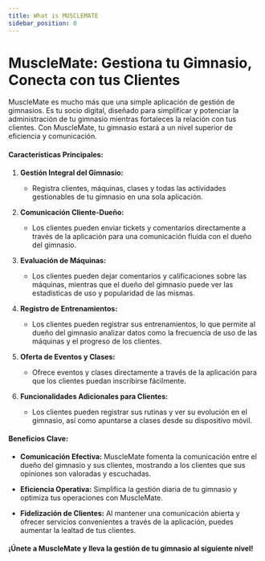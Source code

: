 ```yaml
---
title: What is MUSCLEMATE
sidebar_position: 0
---
```


# MuscleMate: Gestiona tu Gimnasio, Conecta con tus Clientes

MuscleMate es mucho más que una simple aplicación de gestión de gimnasios. Es tu socio digital, diseñado para simplificar y potenciar la administración de tu gimnasio mientras fortaleces la relación con tus clientes. Con MuscleMate, tu gimnasio estará a un nivel superior de eficiencia y comunicación.

#### Características Principales:

1. **Gestión Integral del Gimnasio:**

   - Registra clientes, máquinas, clases y todas las actividades gestionables de tu gimnasio en una sola aplicación.

2. **Comunicación Cliente-Dueño:**

   - Los clientes pueden enviar tickets y comentarios directamente a través de la aplicación para una comunicación fluida con el dueño del gimnasio.

3. **Evaluación de Máquinas:**

   - Los clientes pueden dejar comentarios y calificaciones sobre las máquinas, mientras que el dueño del gimnasio puede ver las estadísticas de uso y popularidad de las mismas.

4. **Registro de Entrenamientos:**

   - Los clientes pueden registrar sus entrenamientos, lo que permite al dueño del gimnasio analizar datos como la frecuencia de uso de las máquinas y el progreso de los clientes.

5. **Oferta de Eventos y Clases:**

   - Ofrece eventos y clases directamente a través de la aplicación para que los clientes puedan inscribirse fácilmente.

6. **Funcionalidades Adicionales para Clientes:**
   - Los clientes pueden registrar sus rutinas y ver su evolución en el gimnasio, así como apuntarse a clases desde su dispositivo móvil.

#### Beneficios Clave:

- **Comunicación Efectiva:** MuscleMate fomenta la comunicación entre el dueño del gimnasio y sus clientes, mostrando a los clientes que sus opiniones son valoradas y escuchadas.

- **Eficiencia Operativa:** Simplifica la gestión diaria de tu gimnasio y optimiza tus operaciones con MuscleMate.

- **Fidelización de Clientes:** Al mantener una comunicación abierta y ofrecer servicios convenientes a través de la aplicación, puedes aumentar la lealtad de tus clientes.

#### ¡Únete a MuscleMate y lleva la gestión de tu gimnasio al siguiente nivel!
